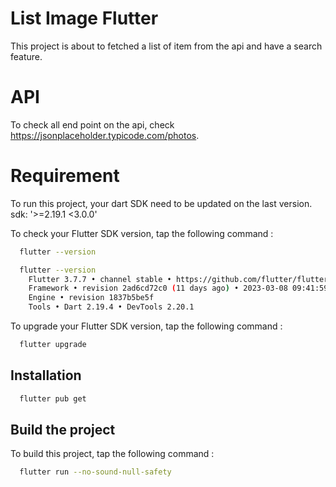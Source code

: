 
# List Image Flutter

This project is about to fetched a list of item from the api and have a search feature.

# API

To check all end point on the api, check https://jsonplaceholder.typicode.com/photos.

# Requirement
To run this project, your dart SDK need to be updated on the last version. sdk: '>=2.19.1 <3.0.0'

To check your Flutter SDK version, tap the following command :
```bash
  flutter --version 
```
```bash
  flutter --version 
    Flutter 3.7.7 • channel stable • https://github.com/flutter/flutter.git
    Framework • revision 2ad6cd72c0 (11 days ago) • 2023-03-08 09:41:59 -0800
    Engine • revision 1837b5be5f
    Tools • Dart 2.19.4 • DevTools 2.20.1 
```

To upgrade your Flutter SDK version, tap the following command :
```bash
  flutter upgrade 
```
## Installation

```bash
  flutter pub get
```
    
## Build the project

To build this project, tap the following command :

```bash
  flutter run --no-sound-null-safety
```

